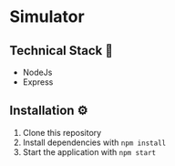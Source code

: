 # Simulator

## Technical Stack :star2:

- NodeJs
- Express

## Installation :gear:

1. Clone this repository
2. Install dependencies with `npm install`
3. Start the application with `npm start`

